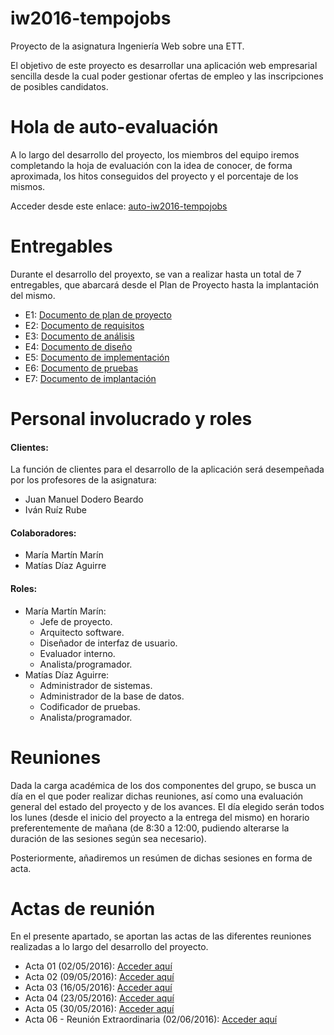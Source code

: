 iw2016-tempojobs
================
Proyecto de la asignatura Ingeniería Web sobre una ETT.

El objetivo de este proyecto es desarrollar una aplicación web empresarial sencilla desde
la cual poder gestionar ofertas de empleo y las inscripciones de posibles candidatos.

Hola de auto-evaluación
=======================
A lo largo del desarrollo del proyecto, los miembros del equipo iremos completando la hoja de evaluación con la idea de conocer, de forma aproximada, los hitos conseguidos del proyecto y el porcentaje de los mismos.

Acceder desde este enlace: [auto-iw2016-tempojobs](https://drive.google.com/open?id=1m27WBOe_tDdPjohx7sM0_MM33ur7FEmseI-JLapoFYI)

Entregables
===========

Durante el desarrollo del proyexto, se van a realizar hasta un total de 7 entregables, que abarcará desde el Plan de Proyecto hasta la implantación del mismo.

* E1: [Documento de plan de proyecto](https://drive.google.com/open?id=1qFu-Q5v8uLhlId2M9zFeppOT0CdY8ohl4T-J0hhmSVI)
* E2: [Documento de requisitos](https://drive.google.com/open?id=1jWdlkVnUCD8FCixcph0YGIk8XyvLM64gvuhZ0hjjOFc)
* E3: [Documento de análisis](https://drive.google.com/open?id=1ZV56vxDvH7zE6xuZ56GKfw8FRiKUL79tgfkhVqS2sRw)
* E4: [Documento de diseño](https://drive.google.com/open?id=16zt0RI7DanIPm-bnoK9YTx3vg_pVpwaLdf4GoiLM6mM)
* E5: [Documento de implementación](https://drive.google.com/open?id=1wU29LVy7oe9LqDSTRkh-u0Cg1VdNZCgKBHJFddWsYc0)
* E6: [Documento de pruebas](https://drive.google.com/open?id=1vy1HKTpR5a76nXT1vSKmnBH_FO-zQ6mbqgxsf_XmWM4)
* E7: [Documento de implantación](https://drive.google.com/open?id=1AN5fI6XfqhgLLjNpgqyjJjlVpHUpOdjz0k3L3wjPueU)

Personal involucrado y roles
============================

#### Clientes:
La función de clientes para el desarrollo de la aplicación será desempeñada por los profesores de la asignatura:
* Juan Manuel Dodero Beardo
* Iván Ruíz Rube

#### Colaboradores:
* María Martín Marín
* Matías Díaz Aguirre

#### Roles:
* María Martín Marín:
  * Jefe de proyecto.
  * Arquitecto software.
  * Diseñador de interfaz de usuario.
  * Evaluador interno.
  * Analista/programador.
* Matías Díaz Aguirre:
  * Administrador de sistemas.
  * Administrador de la base de datos.
  * Codificador de pruebas.
  * Analista/programador.
 
Reuniones
=========

Dada la carga académica de los dos componentes del grupo, se busca un día en el que poder realizar dichas reuniones, así como una evaluación general del estado del proyecto y de los avances. El día elegido serán todos los lunes (desde el inicio del proyecto a la entrega del mismo) en horario preferentemente de mañana (de 8:30 a 12:00, pudiendo alterarse la duración de las sesiones según sea necesario).

Posteriormente, añadiremos un resúmen de dichas sesiones en forma de acta.
  
Actas de reunión
================

En el presente apartado, se aportan las actas de las diferentes reuniones realizadas a lo largo del desarrollo del proyecto.

* Acta 01 (02/05/2016): [Acceder aquí](https://docs.google.com/document/d/1pjjJGuMZhWtNOMEU4TMDeBuq8h9dm6HJtCHWQ6SOEuc/edit)
* Acta 02 (09/05/2016): [Acceder aquí](https://docs.google.com/document/d/1CdYVSi5TAcb1UMg5eYmD8XMoxNtW-TexbTwQ9jxOMC0/edit)
* Acta 03 (16/05/2016): [Acceder aquí](https://docs.google.com/document/d/1RfOttmVPsxG7oDnbsA_mEy_2CEZ0eQhUyKdDWqju3Io/edit)
* Acta 04 (23/05/2016): [Acceder aquí](https://docs.google.com/document/d/1Mcuh_lQ_bLhoDyB_bgePlVWDQG0MacwYWyWFvcASom8/edit)
* Acta 05 (30/05/2016): [Acceder aquí](https://docs.google.com/document/d/1eZea9EZ2nADqMDtp1TAJ63ut8q8wXhgWOAjgQ6j4A3A/edit)
* Acta 06 - Reunión Extraordinaria (02/06/2016): [Acceder aquí](https://docs.google.com/document/d/1EHpWyaKqNnKh0r_ntLYsPxjwaE0rOPfvBNGCmPOvEuA/edit)
